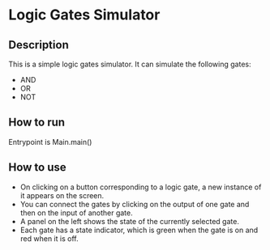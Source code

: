 # Logic Gates Simulator
## Description
This is a simple logic gates simulator. It can simulate the following gates:
- AND
- OR
- NOT

## How to run
Entrypoint is Main.main()

## How to use
- On clicking on a button corresponding to a logic gate, a new instance of it appears on the screen.
- You can connect the gates by clicking on the output of one gate and then on the input of another gate.
- A panel on the left shows the state of the currently selected gate.
- Each gate has a state indicator, which is green when the gate is on and red when it is off.